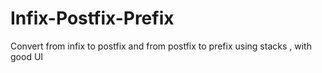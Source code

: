 # Infix-Postfix-Prefix
Convert from infix to postfix and from postfix to prefix using stacks , with good UI
